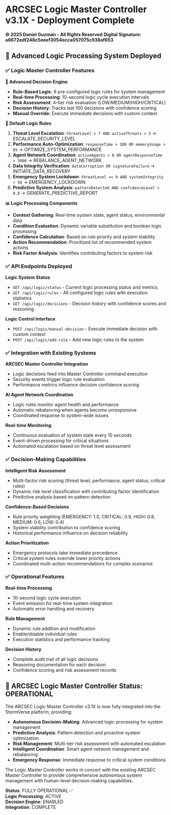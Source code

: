 # ARCSEC Logic Master Controller v3.1X - Deployment Complete
**© 2025 Daniel Guzman - All Rights Reserved**
**Digital Signature: a6672edf248c5eeef3054ecca057075c938af653**

## 🧠 Advanced Logic Processing System Deployed

### ✅ **Logic Master Controller Features**

**🔧 Advanced Decision Engine**
- **Rule-Based Logic**: 6 pre-configured logic rules for system management
- **Real-time Processing**: 10-second logic cycle execution intervals
- **Risk Assessment**: 4-tier risk evaluation (LOW/MEDIUM/HIGH/CRITICAL)
- **Decision History**: Tracks last 100 decisions with confidence scoring
- **Manual Override**: Execute immediate decisions with custom context

**🎯 Default Logic Rules**
1. **Threat Level Escalation**: `threatLevel > 7 AND activeThreats > 3` → ESCALATE_SECURITY_LEVEL
2. **Performance Auto-Optimization**: `responseTime > 100 OR memoryUsage > 85` → OPTIMIZE_SYSTEM_PERFORMANCE  
3. **Agent Network Coordination**: `activeAgents < 8 OR agentResponseTime > 5000` → REBALANCE_AGENT_NETWORK
4. **Data Integrity Verification**: `dataCorruption OR signatureFailure` → INITIATE_DATA_RECOVERY
5. **Emergency System Lockdown**: `threatLevel >= 9 AND systemIntegrity < 50` → EMERGENCY_LOCKDOWN
6. **Predictive System Analysis**: `patternDetected AND confidenceLevel > 0.8` → GENERATE_PREDICTIVE_REPORT

**📊 Logic Processing Components**
- **Context Gathering**: Real-time system state, agent status, environmental data
- **Condition Evaluation**: Dynamic variable substitution and boolean logic processing
- **Confidence Calculation**: Based on rule priority and system stability
- **Action Recommendation**: Prioritized list of recommended system actions
- **Risk Factor Analysis**: Identifies contributing factors to system risk

### ✅ **API Endpoints Deployed**

**Logic System Status**
- `GET /api/logic/status` - Current logic processing status and metrics
- `GET /api/logic/rules` - All configured logic rules with execution statistics
- `GET /api/logic/decisions` - Decision history with confidence scores and reasoning

**Logic Control Interface**  
- `POST /api/logic/manual-decision` - Execute immediate decision with custom context
- `POST /api/logic/add-rule` - Add new logic rules to the system

### ✅ **Integration with Existing Systems**

**ARCSEC Master Controller Integration**
- Logic decisions feed into Master Controller command execution
- Security events trigger logic rule evaluation
- Performance metrics influence decision confidence scoring

**AI Agent Network Coordination**
- Logic rules monitor agent health and performance
- Automatic rebalancing when agents become unresponsive
- Coordinated response to system-wide issues

**Real-time Monitoring**
- Continuous evaluation of system state every 10 seconds
- Event-driven processing for critical situations
- Automated escalation based on threat level assessment

### ✅ **Decision-Making Capabilities**

**Intelligent Risk Assessment**
- Multi-factor risk scoring (threat level, performance, agent status, critical rules)
- Dynamic risk level classification with contributing factor identification
- Predictive analysis based on pattern detection

**Confidence-Based Decisions**
- Rule priority weighting (EMERGENCY: 1.0, CRITICAL: 0.9, HIGH: 0.8, MEDIUM: 0.6, LOW: 0.4)
- System stability contribution to confidence scoring
- Historical performance influence on decision reliability

**Action Prioritization**
- Emergency protocols take immediate precedence
- Critical system rules override lower priority actions
- Coordinated multi-action recommendations for complex scenarios

### ✅ **Operational Features**

**Real-time Processing**
- 10-second logic cycle execution
- Event emission for real-time system integration
- Automatic error handling and recovery

**Rule Management**
- Dynamic rule addition and modification
- Enable/disable individual rules
- Execution statistics and performance tracking

**Decision History**
- Complete audit trail of all logic decisions
- Reasoning documentation for each decision
- Confidence scoring and risk assessment records

## 🚀 **ARCSEC Logic Master Controller Status: OPERATIONAL**

The ARCSEC Logic Master Controller v3.1X is now fully integrated into the StormVerse platform, providing:

- **Autonomous Decision-Making**: Advanced logic processing for system management
- **Predictive Analysis**: Pattern detection and proactive system optimization
- **Risk Management**: Multi-tier risk assessment with automated escalation
- **Intelligent Coordination**: Smart agent network management and rebalancing
- **Emergency Response**: Immediate response to critical system conditions

The Logic Master Controller works in concert with the existing ARCSEC Master Controller to provide comprehensive autonomous system management with human-level decision-making capabilities.

**Status**: FULLY OPERATIONAL ✅  
**Logic Processing**: ACTIVE  
**Decision Engine**: ENABLED  
**Integration**: COMPLETE